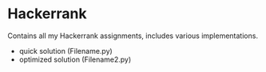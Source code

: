 
# Hackerrank

Contains all my Hackerrank assignments, includes various implementations. 
- quick solution (Filename.py)
- optimized solution (Filename2.py)

